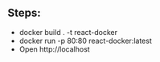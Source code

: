 ## Steps:

- docker build . -t react-docker
- docker run -p 80:80 react-docker:latest
- Open http://localhost
